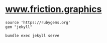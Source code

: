 # www.friction.graphics


```
source 'https://rubygems.org'
gem "jekyll"
```

```
bundle exec jekyll serve
```
